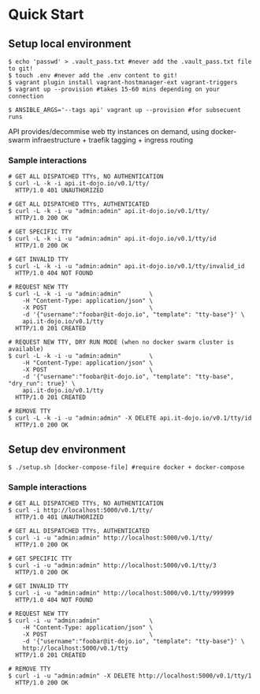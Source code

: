 # Quick Start

## Setup local environment

    $ echo 'passwd' > .vault_pass.txt #never add the .vault_pass.txt file to git!
    $ touch .env #never add the .env content to git!
    $ vagrant plugin install vagrant-hostmanager-ext vagrant-triggers
    $ vagrant up --provision #takes 15-60 mins depending on your connection

    $ ANSIBLE_ARGS='--tags api' vagrant up --provision #for subsecuent runs

API provides/decommise web tty instances on demand, using docker-swarm
infraestructure + traefik tagging + ingress routing

### Sample interactions

    # GET ALL DISPATCHED TTYs, NO AUTHENTICATION
    $ curl -L -k -i api.it-dojo.io/v0.1/tty/
      HTTP/1.0 401 UNAUTHORIZED

    # GET ALL DISPATCHED TTYs, AUTHENTICATED
    $ curl -L -k -i -u "admin:admin" api.it-dojo.io/v0.1/tty/
      HTTP/1.0 200 OK

    # GET SPECIFIC TTY
    $ curl -L -k -i -u "admin:admin" api.it-dojo.io/v0.1/tty/id
      HTTP/1.0 200 OK

    # GET INVALID TTY
    $ curl -L -k -i -u "admin:admin" api.it-dojo.io/v0.1/tty/invalid_id
      HTTP/1.0 404 NOT FOUND

    # REQUEST NEW TTY
    $ curl -L -k -i -u "admin:admin"        \
        -H "Content-Type: application/json" \
        -X POST                             \
        -d '{"username":"foobar@it-dojo.io", "template": "tty-base"}' \
        api.it-dojo.io/v0.1/tty
      HTTP/1.0 201 CREATED

    # REQUEST NEW TTY, DRY RUN MODE (when no docker swarm cluster is available)
    $ curl -L -k -i -u "admin:admin"        \
        -H "Content-Type: application/json" \
        -X POST                             \
        -d '{"username":"foobar@it-dojo.io", "template": "tty-base", "dry_run": true}' \
        api.it-dojo.io/v0.1/tty
      HTTP/1.0 201 CREATED

    # REMOVE TTY
    $ curl -L -k -i -u "admin:admin" -X DELETE api.it-dojo.io/v0.1/tty/id
      HTTP/1.0 200 OK


## Setup dev environment

    $ ./setup.sh [docker-compose-file] #require docker + docker-compose

### Sample interactions

    # GET ALL DISPATCHED TTYs, NO AUTHENTICATION
    $ curl -i http://localhost:5000/v0.1/tty/
      HTTP/1.0 401 UNAUTHORIZED

    # GET ALL DISPATCHED TTYs, AUTHENTICATED
    $ curl -i -u "admin:admin" http://localhost:5000/v0.1/tty/
      HTTP/1.0 200 OK

    # GET SPECIFIC TTY
    $ curl -i -u "admin:admin" http://localhost:5000/v0.1/tty/3
      HTTP/1.0 200 OK

    # GET INVALID TTY
    $ curl -i -u "admin:admin" http://localhost:5000/v0.1/tty/999999
      HTTP/1.0 404 NOT FOUND

    # REQUEST NEW TTY
    $ curl -i -u "admin:admin"              \
        -H "Content-Type: application/json" \
        -X POST                             \
        -d '{"username":"foobar@it-dojo.io", "template": "tty-base"}' \
        http://localhost:5000/v0.1/tty
      HTTP/1.0 201 CREATED

    # REMOVE TTY
    $ curl -i -u "admin:admin" -X DELETE http://localhost:5000/v0.1/tty/1
      HTTP/1.0 200 OK
